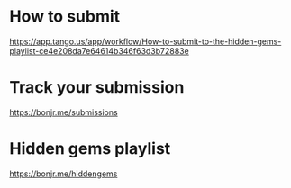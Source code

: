 # How to submit
https://app.tango.us/app/workflow/How-to-submit-to-the-hidden-gems-playlist-ce4e208da7e64614b346f63d3b72883e

# Track your submission
https://bonjr.me/submissions

# Hidden gems playlist
https://bonjr.me/hiddengems
